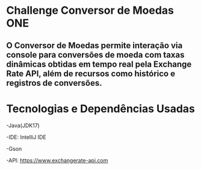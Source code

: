 # Challenge Conversor de Moedas ONE

## O Conversor de Moedas permite interação via console para conversões de moeda com taxas dinâmicas obtidas em tempo real pela Exchange Rate API, além de recursos como histórico e registros de conversões.

# Tecnologias e Dependências Usadas

-Java(JDK17)

-IDE: IntelliJ IDE

-Gson

-API: https://www.exchangerate-api.com

